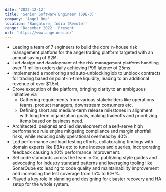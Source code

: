 ```yaml
---
date: '2022-12-12'
title: 'Senior Software Engineer (SDE-3)'
company: 'Angel One'
location: 'Bangalore, India (Remote)'
range: 'December 2022 - Present'
url: 'https://www.angelone.in/'
---
```


- Leading a team of 7 engineers to build the core in-house risk management platform for the angel trading platform targeted with an annual saving of $2M.
- Led design and development of the risk management platform handling over 11 million orders daily achieving P99 latency of 25ms.
- Implemented a monitoring and auto-unblocking job to unblock contracts for trading based on point-in-time liquidity, leading to an additional revenue of over $1.5M.
- Drove execution of the platform, bringing clarity to an ambiguous initiative via
  - Gathering requirements from various stakeholders like operations teams, product managers, downstream consumers etc.
  - Defining short and medium-term release milestones in alignment with long term organization goals, making tradeoffs and prioritizing items based on business need.
- Architected, designed and led development of a self-serve high performance rule engine mitigating compliance and margin shortfall risks, while reducing daily operational overhead by 40%.
- Led performance and load testing efforts, collaborating findings with domain experts like DBAs etc to tune indexes and queries, incorporating feedback causing a 20% performance improvement.
- Set code standards across the team in Go, publishing style guides and advocating for industry standard patterns and leveraging tooling like SonarQube etc leading to code quality and maintainability improvement and increasing the test coverage from 15% to 90+%.
- Played a key role in planning and designing for disaster recovery and HA setup for the whole system.
